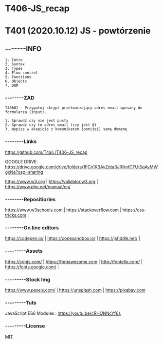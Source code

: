 # T406-JS_recap


# T401 (2020.10.12) JS - powtórzenie
## -------INFO
```
1. Intro
2. Syntax
3. Types
4. Flow control
5. Functions
6. Objects
7. DOM
```

### --------ZAD
```
T40601 - Przygotuj skrypt przetwarzający adres email wpisany do formularza (input).

1. Sprawdź czy nie jest pusty
2. Sprawdz czy to adres email (czy jest @)
3. Wypisz w akapicie z komunikatem (poniżej) samą domenę.

```
### --------Links
https://github.com/T4aiL/T406-JS_recap

GOOGLE DRIVE: https://drive.google.com/drive/folders/1FCn1K3AvZdta3JRNnfCFUlSqAyMWgxNe?usp=sharing

https://www.w3.org | https://validator.w3.org | https://www.php.net/manual/en/
### --------Repositiories
https://www.w3schools.com | https://stackoverflow.com | https://css-tricks.com |
### --------On line editors
https://codepen.io/ | https://codesandbox.io/ | https://jsfiddle.net/ |
### ---------Assets
https://cdnjs.com/ | https://fontawesome.com | http://fontello.com/ | https://fonts.google.com/ |
### ---------Stock Img
https://www.pexels.com/ | https://unsplash.com | https://pixabay.com
### ---------Tuts
JavaScript ES6 Modules : https://youtu.be/cRHQNNcYf6s
### ---------License
[MIT](https://choosealicense.com/licenses/mit/)
